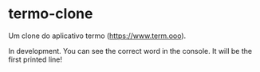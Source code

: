 # termo-clone
Um clone do aplicativo termo (https://www.term.ooo).

In development. You can see the correct word in the console. It will be the first printed line!
